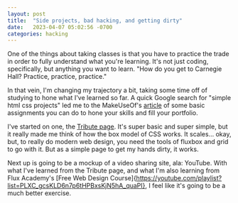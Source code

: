 ```yaml
---
layout: post
title:  "Side projects, bad hacking, and getting dirty"
date:   2023-04-07 05:02:56 -0700
categories: hacking
---
```


One of the things about taking classes is that you have to practice the trade in order to fully understand what you're learning. It's not just coding, specifically, but anything you want to learn. "How do you get to Carnegie Hall? Practice, practice, practice."

In that vein, I'm changing my trajectory a bit, taking some time off of studying to hone what I've learned so far. A quick Google search for "simple html css projects" led me to the MakeUseOf's [article](https://www.makeuseof.com/html-css-projects-beginners/) of some basic assignments you can do to hone your skills and fill your portfolio.

I've started on one, the [Tribute page](https://jchipmancodes.github.io/projects/HTML_and_CSS/TributePage/index.html). It's super basic and super simple, but it really made me think of how the box model of CSS works. It scales... okay, but, to really do modern web design, you need the tools of fluxbox and grid to go with it. But as a simple page to get my hands dirty, it works.

Next up is going to be a mockup of a video sharing site, ala: YouTube. With what I've learned from the Tribute page, and what I'm also learning from Flux Academy's [Free Web Design Course]{https://youtube.com/playlist?list=PLXC_gcsKLD6n7p6tHPBxsKjN5hA_quaPI}, I feel like it's going to be a much better exercise.
